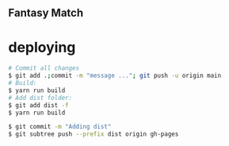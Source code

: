## Fantasy Match

# deploying

```bash
# Commit all changes
$ git add .;commit -m "message ..."; git push -u origin main
# Build:
$ yarn run build
# Add dist folder:
$ git add dist -f
$ yarn run build
```

```bash
$ git commit -m "Adding dist"
$ git subtree push --prefix dist origin gh-pages
```
